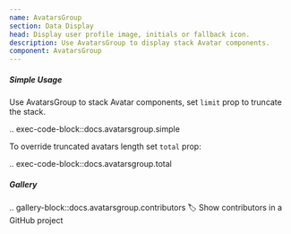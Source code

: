 ```yaml
---
name: AvatarsGroup
section: Data Display
head: Display user profile image, initials or fallback icon.
description: Use AvatarsGroup to display stack Avatar components.
component: AvatarsGroup
---
```


##### Simple Usage

Use AvatarsGroup to stack Avatar components, set `limit` prop to truncate the stack.

.. exec-code-block::docs.avatarsgroup.simple

To override truncated avatars length set `total` prop:

.. exec-code-block::docs.avatarsgroup.total

##### Gallery

.. gallery-block::docs.avatarsgroup.contributors
    :label: Show contributors in a GitHub project
